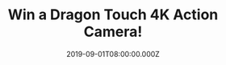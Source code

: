---
campaign-uuid: "c-a5118b5b-c006-4be4-a382-cd0897c4651f"
type: "Competition"
category: "Technology"
date: "2019-09-01T08:00:00.000Z"
end-date: "2019-11-01T23:59:00.000Z"
disable-form: false
is_promoted: false
has_entry_page: true
title: "Win a Dragon Touch 4K Action Camera!"
competition-description: "<p>Looking to transforming moments in memories? We have\
  \ the best gift for you: an amazing Dragon Touch 4K Action Camera to make every\
  \ single moment alive. Waterproof, Wireless Remote Control and many more features\
  \ for you to discover.</p>\n<p>Click below for a chance to win.</p>\n"
hero-header: "Win a Dragon Touch 4K Action Camera!"
terms-confirmation: "N/A"
banner-img: "https://assets.expresslyapp.com/asset-b10e0cd5-6a5b-48f0-bb96-a706b8aee42e.jpg"
logo-left-href: "http://club.expressly.io"
logo-left-image: "https://assets.expresslyapp.com/asset-2270cad7-2c5c-4ffe-8e8b-2448e8b3112a.jpg"
logo-left-title: "Expressly Club"
bg-image-hero: "https://assets.expresslyapp.com/asset-34c3af8d-5c31-4848-a396-a57027aa54db.jpg"
bg-image-first: "https://assets.expresslyapp.com/asset-975d87f9-7f2b-40cf-860e-a60a7c15f5ed.jpg"
section1-content: "<p>Built-in Electronic Image Stabilization, Waterproof Case Installed,\
  \ Professional 4K/30FPS, 2.7K/30fps, 1080P/60FPS video and 20MP photo resolution\
  \ to capture every exciting moment for you!</p>\n<p>We are giving you the chance\
  \ of giving an incredible Dragon Touch 4K Action Camera, the one you were looking\
  \ for and the one that will become your best friend!</p>\n<p>Click below for a chance\
  \ to win.</p>\n"
entry-title: "Win a Dragon Touch 4K Action Camera!"
entry-content: "<p>Enter the draw to win a Dragon Touch 4K Action Camera!\nby completing\
  \ the form below before 23:59 on the 1st of November 2019.</p>\n"
has-winner: false
prize-description: "A Dragon Touch 4K Action Camera"
special-conditions: "Multiple entries are allowed up to one every day.\r\n\r\nThis\
  \ competition is also available on: http://aaa.nme.com/competitions/dragon-touch-action-camera"
country-restrictions:
- "GB"
---